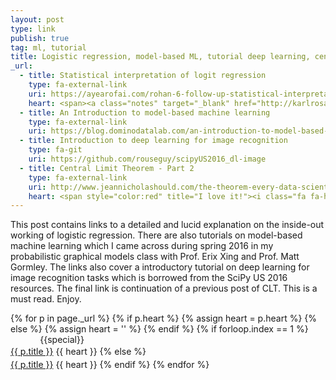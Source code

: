 ```yaml
---
layout: post
type: link
publish: true
tag: ml, tutorial
title: Logistic regression, model-based ML, tutorial deep learning, central limit theorem
_url:
  - title: Statistical interpretation of logit regression
    type: fa-external-link
    uri: https://ayearofai.com/rohan-6-follow-up-statistical-interpretation-of-logistic-regression-e78de3b4d938#.173dkkbrv
    heart: <span><a class="notes" target="_blank" href="http://karlrosaen.com/ml/notebooks/logistic-regression-why-sigmoid/">$notes_1$</a></span>
  - title: An Introduction to model-based machine learning
    type: fa-external-link
    uri: https://blog.dominodatalab.com/an-introduction-to-model-based-machine-learning/
  - title: Introduction to deep learning for image recognition
    type: fa-git
    uri: https://github.com/rouseguy/scipyUS2016_dl-image
  - title: Central Limit Theorem - Part 2
    type: fa-external-link
    uri: http://www.jeannicholashould.com/the-theorem-every-data-scientist-should-know-2.html
    heart: <span style="color:red" title="I love it!"><i class="fa fa-heart" aria-hidden="true"></i></span>
---
```

This post contains links to a detailed and lucid explanation on the inside-out working of logistic regression. There are also tutorials on model-based machine learning which I came across during spring 2016 in my probabilistic graphical models class with Prof. Erix Xing and Prof. Matt Gormley. The links also cover a introductory tutorial on deep learning for image recognition tasks which is borrowed from the SciPy US 2016 resources. The final link is continuation of a previous post of CLT. This is a must read. Enjoy.

{% for p in page._url %}
{% if p.heart %}
{% assign heart = p.heart %}
{% else %}
{% assign heart = '' %}
{% endif %}
{% if forloop.index == 1 %}
<span class="date" title="{{specialtitle}}" style="color:#{{specialcolor}}">&nbsp;&nbsp;&nbsp;&nbsp;&nbsp;&nbsp;&nbsp;&nbsp;&nbsp;&nbsp;&nbsp;</span> {{special}}<br/> <a href="{{ p.uri }}" target="_blank" style="line-height:1.5">{{ p.title }}</a> <i class="fa {{ p.type }}" aria-hidden="true"></i> {{ heart }}
{% else %}
<span class="date">&nbsp;&nbsp;&nbsp;&nbsp;&nbsp;&nbsp;&nbsp;&nbsp;&nbsp;&nbsp;&nbsp;</span> <br/> <a href="{{ p.uri }}" target="_blank" style="line-height:1.5">{{ p.title }}</a> <i class="fa {{ p.type }}" aria-hidden="true"></i> {{ heart }}
{% endif %}
{% endfor %}
